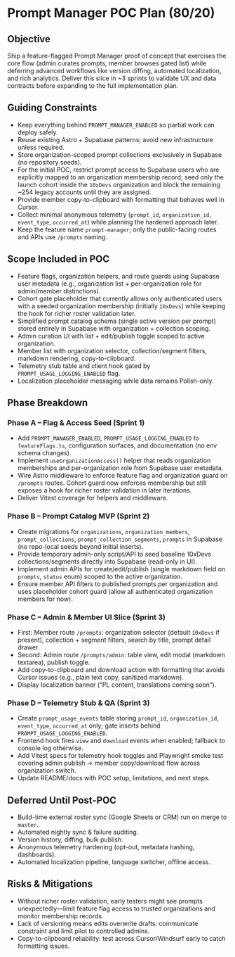 # Prompt Manager POC Plan (80/20)

## Objective
Ship a feature-flagged Prompt Manager proof of concept that exercises the core flow (admin curates prompts, member browses gated list) while deferring advanced workflows like version diffing, automated localization, and rich analytics. Deliver this slice in ~3 sprints to validate UX and data contracts before expanding to the full implementation plan.

## Guiding Constraints
- Keep everything behind `PROMPT_MANAGER_ENABLED` so partial work can deploy safely.
- Reuse existing Astro + Supabase patterns; avoid new infrastructure unless required.
- Store organization-scoped prompt collections exclusively in Supabase (no repository seeds).
- For the initial POC, restrict prompt access to Supabase users who are explicitly mapped to an organization membership record; seed only the launch cohort inside the `10xDevs` organization and block the remaining ~254 legacy accounts until they are assigned.
- Provide member copy-to-clipboard with formatting that behaves well in Cursor.
- Collect minimal anonymous telemetry (`prompt_id`, `organization_id`, `event_type`, `occurred_at`) while planning the hardened approach later.
- Keep the feature name `prompt-manager`; only the public-facing routes and APIs use `/prompts` naming.

## Scope Included in POC
- Feature flags, organization helpers, and route guards using Supabase user metadata (e.g., organization list + per-organization role for admin/member distinctions).
- Cohort gate placeholder that currently allows only authenticated users with a seeded organization membership (initially `10xDevs`) while keeping the hook for richer roster validation later.
- Simplified prompt catalog schema (single active version per prompt) stored entirely in Supabase with organization + collection scoping.
- Admin curation UI with list + edit/publish toggle scoped to active organization.
- Member list with organization selector, collection/segment filters, markdown rendering, copy-to-clipboard.
- Telemetry stub table and client hook gated by `PROMPT_USAGE_LOGGING_ENABLED` flag.
- Localization placeholder messaging while data remains Polish-only.

## Phase Breakdown

### Phase A – Flag & Access Seed (Sprint 1)
- Add `PROMPT_MANAGER_ENABLED`, `PROMPT_USAGE_LOGGING_ENABLED` to `featureFlags.ts`, configuration surfaces, and documentation (no env schema changes).
- Implement `useOrganizationAccess()` helper that reads organization memberships and per-organization role from Supabase user metadata.
- Wire Astro middleware to enforce feature flag and organization guard on `/prompts` routes. Cohort guard now enforces membership but still exposes a hook for richer roster validation in later iterations.
- Deliver Vitest coverage for helpers and middleware.

### Phase B – Prompt Catalog MVP (Sprint 2)
- Create migrations for `organizations`, `organization_members`, `prompt_collections`, `prompt_collection_segments`, `prompts` in Supabase (no repo-local seeds beyond initial inserts).
- Provide temporary admin-only script/API to seed baseline 10xDevs collections/segments directly into Supabase (read-only in UI).
- Implement admin APIs for create/edit/publish (single markdown field on `prompts`, `status` enum) scoped to the active organization.
- Ensure member API filters to published prompts per organization and uses placeholder cohort guard (allow all authenticated organization members for now).

### Phase C – Admin & Member UI Slice (Sprint 3)

- First: Member route `/prompts`: organization selector (default `10xDevs` if present), collection + segment filters, search by title, prompt detail drawer.
- Second: Admin route `/prompts/admin`: table view, edit modal (markdown textarea), publish toggle.
- Add copy-to-clipboard and download action with formatting that avoids Cursor issues (e.g., plain text copy, sanitized markdown).
- Display localization banner (“PL content, translations coming soon”).

### Phase D – Telemetry Stub & QA (Sprint 3)
- Create `prompt_usage_events` table storing `prompt_id`, `organization_id`, `event_type`, `occurred_at` only; gate inserts behind `PROMPT_USAGE_LOGGING_ENABLED`.
- Frontend hook fires `view` and `download` events when enabled; fallback to console log otherwise.
- Add Vitest specs for telemetry hook toggles and Playwright smoke test covering admin publish → member copy/download flow across organization switch.
- Update README/docs with POC setup, limitations, and next steps.

## Deferred Until Post-POC
- Build-time external roster sync (Google Sheets or CRM) run on merge to `master`.
- Automated nightly sync & failure auditing.
- Version history, diffing, bulk publish.
- Anonymous telemetry hardening (opt-out, metadata hashing, dashboards).
- Automated localization pipeline, language switcher, offline access.

## Risks & Mitigations
- Without richer roster validation, early testers might see prompts unexpectedly—limit feature flag access to trusted organizations and monitor membership records.
- Lack of versioning means edits overwrite drafts: communicate constraint and limit pilot to controlled admins.
- Copy-to-clipboard reliability: test across Cursor/Windsurf early to catch formatting issues.
